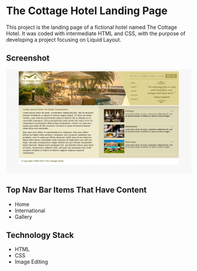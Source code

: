 # The Cottage Hotel Landing Page

This project is the landing page of a fictional hotel named The Cottage Hotel.
It was coded with intermediate HTML and CSS, with the purpose of developing a project focusing on Liquid Layout.

## Screenshot 

![Screenshot](Screenshot.png)

## Top Nav Bar Items That Have Content
+ Home
+ International 
+ Gallery 

## Technology Stack

+ HTML
+ CSS
+ Image Editing